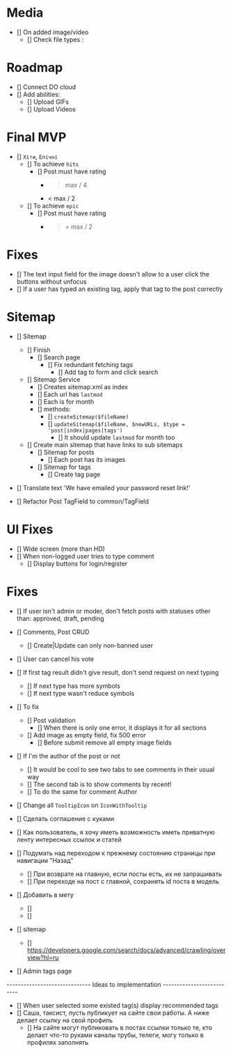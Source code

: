 # Media
- [] On added image/video
    - [] Check file types
        : 

# Roadmap
- [] Connect DO cloud
- [] Add abilities:
    - [] Upload GIFs
    - [] Upload Videos

# Final MVP
- [] `Хіти`, `Епічні`
    - [] To achieve `hits`
        - [] Post must have rating
            - > max / 4
            - < max / 2
    - [] To achieve `epic`
        - [] Post must have rating
            - >= max / 2

# Fixes
- [] The text input field for the image doesn't allow to a user click the buttons without unfocus
- [] If a user has typed an existing tag, apply that tag to the post correctly

# Sitemap
- [] Sitemap
    - [] Finish
        - [] Search page
            - [] Fix redundant fetching tags
                - [] Add tag to form and click search
    - [] Sitemap Service
        - [] Creates sitemap.xml as index
        - [] Each url has `lastmod`
        - [] Each is for month
        - [] methods:
            - [] `createSitemap($fileName)`
            - [] `updateSitemap($fileName, $newURLs, $type = 'post|index|pages|tags')`
                - [] It should update `lastmod` for month too
    - [] Create main sitemap that have links to sub sitemaps
        - [] Sitemap for posts
            - [] Each post has its images
        - [] Sitemap for tags
            - [] Create tag page

- [] Translate text 'We have emailed your password reset link!'
- [] Refactor Post TagField to common/TagField

# UI Fixes
- [] Wide screen (more than HD)
- [] When non-logged user tries to type comment
    - [] Display buttons for login/register

# Fixes
- [] If user isn't admin or moder, don't fetch posts with statuses other than:
  approved, draft, pending
- [] Comments, Post CRUD
    - [] Create|Update can only non-banned user
- [] User can cancel his vote

- [] If first tag result didn't give result, don't send request on next typing
    - [] If next type has more symbols
    - [] If next type wasn't reduce symbols
- [] To fix
    - [] Post validation
        - [] When there is only one error, it displays it for all sections
    - [] Add image as empty field, fix 500 error
        - [] Before submit remove all empty image fields

- [] If I'm the author of the post or not
    - [] It would be cool to see two tabs to see comments in their usual way
    - [] The second tab is to show comments by recent!
    - [] To do the same for comment Author

- [] Change all `TooltipIcon` on `IconWithTooltip`

- [] Сделать соглашение с куками

- [] Как пользователь, я хочу иметь возможность иметь приватную ленту интересных ссылок и статей

- [] Подумать над переходом к прежнему состоянию страницы при навигации "Назад"
    - [] При возврате на главную, если посты есть, их не запрашивать
    - [] При переходе на пост с главной, сохранять id поста в модель

- [] Добавить в мету
    - [] <meta name="description" content="60.2k votes, 19.0k comments. 32.5m members in the AskReddit community.
      r/AskReddit is the place to ask and answer thought-provoking questions.">
    - [] <link rel="canonical"
      href="https://www.reddit.com/r/AskReddit/comments/ntofxm/what_the_scariest_true_story_you_know/">
- [] sitemap
    - [] https://developers.google.com/search/docs/advanced/crawling/overview?hl=ru
- [] Admin tags page

------------------------------ Ideas to implementation --------------------------
- [] When user selected some existed tag(s) display recommended tags
- [] Саша, таксист, пусть публикует на сайте свои работы. А ниже делает ссылку на свой профиль
  - [] На сайте могут публиковать в постах ссылки только те, кто делает что-то руками
    каналы трубы, телеги, могу только в профилях заполнять